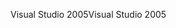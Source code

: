 <span data-ttu-id="02657-101">Visual Studio 2005</span><span class="sxs-lookup"><span data-stu-id="02657-101">Visual Studio 2005</span></span>